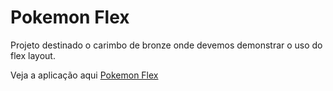 # Pokemon Flex

Projeto destinado o carimbo de bronze onde devemos demonstrar o uso do flex layout.

Veja a aplicação aqui <a target="_blank" rel="noopener" href="https://github.com/dougneo/pokemon-flex">Pokemon Flex</a>

